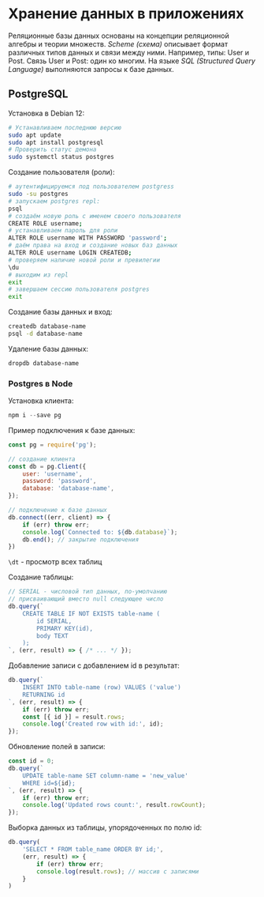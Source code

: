 # Хранение данных в приложениях

Реляционные базы данных основаны на концепции реляционной алгебры и теории множеств. _Scheme (схема)_ описывает формат различных типов данных и связи между ними. Например, типы: User и Post. Связь User и Post: один ко многим. На языке _SQL (Structured Query Language)_ выполняются запросы к базе данных.

## PostgreSQL

Установка в Debian 12:

```bash
# Устанавливаем последнюю версию
sudo apt update
sudo apt install postgresql
# Проверить статус демона
sudo systemctl status postgres
```

Создание пользователя (роли):

```bash
# аутентифицируемся под пользователем postgress
sudo -su postgres
# запускаем postgres repl:
psql
# создаём новую роль с именем своего пользователя
CREATE ROLE username;
# устанавливаем пароль для роли
ALTER ROLE username WITH PASSWORD 'password';
# даём права на вход и создание новых баз данных
ALTER ROLE username LOGIN CREATEDB;
# проверяем наличие новой роли и превилегии
\du
# выходим из repl
exit
# завершаем сессию пользователя postgres
exit
```

Создание базы данных и вход:

```bash
createdb database-name
psql -d database-name
```

Удаление базы данных:

```bash
dropdb database-name
```

### Postgres в Node

Установка клиента:

```javascript
npm i --save pg
```

Пример подключения к базе данных:

```javascript
const pg = require('pg');

// создание клиента
const db = pg.Client({
    user: 'username',
    password: 'password',
    database: 'database-name',
});

// подключение к базе данных
db.connect((err, client) => {
    if (err) throw err;
    console.log(`Connected to: ${db.database}`);
    db.end(); // закрытие подключения
})
```

`\dt` - просмотр всех таблиц

Создание таблицы:

```javascript
// SERIAL - числовой тип данных, по-умолчанию
// присваивающий вместо null следующее число
db.query(`
    CREATE TABLE IF NOT EXISTS table-name (
        id SERIAL,
        PRIMARY KEY(id),
        body TEXT
    );
`, (err, result) => { /* ... */ });
```

Добавление записи c добавлением id в результат:

```javascript
db.query(`
    INSERT INTO table-name (row) VALUES ('value')
    RETURNING id
`, (err, result) => {
    if (err) throw err;
    const [{ id }] = result.rows;
    console.log('Created row with id:', id);
});
```

Обновление полей в записи:

```javascript
const id = 0;
db.query(`
    UPDATE table-name SET column-name = 'new_value'
    WHERE id=${id};
`, (err, result) => {
    if (err) throw err;
    console.log('Updated rows count:', result.rowCount);
});
```

Выборка данных из таблицы, упорядоченных по полю id:

```javascript
db.query(
    'SELECT * FROM table_name ORDER BY id;',
    (err, result) => {
        if (err) throw err;
        console.log(result.rows); // массив с записями
    }
)
```
